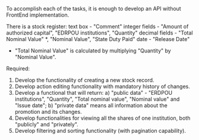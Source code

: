 

To accomplish each of the tasks, it is enough to develop an API without FrontEnd implementation.

There is a stock register:
text box - "Comment"
integer fields - "Amount of authorized capital", "EDRPOU institutions", "Quantity"
decimal fields - "Total Nominal Value" *, "Nominal Value", "State Duty Paid"
date - "Release Date"

* "Total Nominal Value" is calculated by multiplying "Quantity" by "Nominal Value".

Required:
1. Develop the functionality of creating a new stock record.
2. Develop action editing functionality with mandatory history of changes.
3. Develop a functional that will return:
a) "public data" - "ERDPOU institutions", "Quantity", "Total nominal value", "Nominal value" and "Issue date";
b) "private data" means all information about the promotion and its changes.
4. Develop functionalities for viewing all the shares of one institution, both "publicly" and "privately".
5. Develop filtering and sorting functionality (with pagination capability).